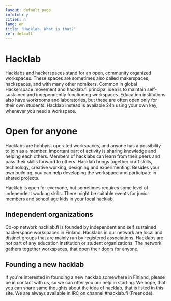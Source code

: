 ```yaml
---
layout: default_page
infotxt: y
cities: n
lang: en
title: "Hacklab. What is that?"
ref: default
---
```



# Hacklab

Hacklabs and hackerspaces stand for an open, community organized workspaces. These spaces are sometimes also called makerspaces, hackspaces, and with many other nomikers. Common in global Hackerspace movement and hacklab.fi principal idea is to maintain self-sustained and independently functioning workspaces. Education institutions also have workrooms and laboratories, but these are often open only for their own students. Hacklab instead is available 24h using your own key, whenever you need a workspace.

# Open for anyone

Hacklabs are hobbyist operated workspaces, and anyone has a possibility to join as a member. Important part of activity is sharing knowledge and helping each others. Members of hacklabs can learn from their peers and pass their skills forward to others. Hacklab brings together craft skills, technology, creative working, designing and experimenting. Besides your own building, you can help developing the workspace and participate in shared projects.

Hacklab is open for everyone, but sometimes requires some level of independent working skills. There might be suitable events for junior members and school age kids in your local hacklab.

## Independent organizations

Co-op network hacklab.fi is founded by independent and self sustained hackerspace workspaces in Finland. Hacklabs in our network are local and distinct groups that are mainly run by registered associations. Hacklabs are not part of any education institution or student organizations. The network gathers together workspaces, that open their doors for anyone.

## Founding a new hacklab

If you're interested in founding a new hacklab somewhere in Finland, please be in contact with us, so we can offer you our help in starting. We hope, that you can share same thoughts about the idea of hacklab, that is listed in this site. We are always available in IRC on channel #hacklab.fi (Freenode).
